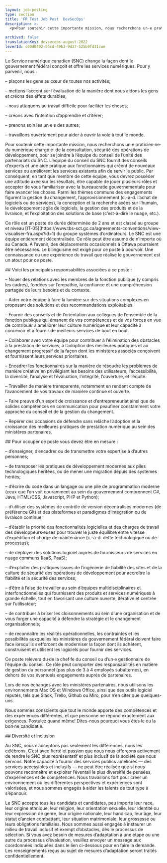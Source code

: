 ```yaml
---
layout: job-posting
type: section
title: 'FR Test Job Post  DevSecOps'
description: >-
  <p>Pour soutenir cette importante mission, nous recherchons un·e praticien·ne· du numérique chargé·e· de la consultation, sécurité des opérations de développement, pour se joindre à l’équipe du conseil de l’unité des partenariats du SNC. L’équipe du conseil du SNC fournit des conseils d’experts et une aide pratique aux fonctionnaires qui créent de nouveaux services ou améliorent les services existants afin de servir le public. Par conséquent, en tant que membre de cette équipe, vous devrez posséder une attitude axée sur les résultats, être capable de jouer plusieurs rôles et accepter de vous familiariser avec la bureaucratie gouvernementale pour faire avancer les choses.</p>

archived: false
translationKey: devsecops-august-2022
leverId: c00d0402-56cd-49b3-9d37-525b9fd31cwe
---
```



<p>Le Service numérique canadien (SNC) change la façon dont le gouvernement fédéral conçoit et offre les services numériques. Pour y parvenir, nous :</p>



<p>&#8211; plaçons les gens au cœur de toutes nos activités;</p>



<p>&#8211; mettons l’accent sur l’évaluation de la manière dont nous aidons les gens et créons des effets durables;</p>



<p>&#8211; nous attaquons au travail difficile pour faciliter les choses;</p>



<p>&#8211; créons avec l’intention d’apprendre et d’itérer;</p>



<p>&#8211; prenons soin les un·e·s des autres;</p>



<p>&#8211; travaillons ouvertement pour aider à ouvrir la voie à tout le monde.</p>



<p>Pour soutenir cette importante mission, nous recherchons un·e praticien·ne· du numérique chargé·e· de la consultation, sécurité des opérations de développement, pour se joindre à l’équipe du conseil de l’unité des partenariats du SNC. L’équipe du conseil du SNC fournit des conseils d’experts et une aide pratique aux fonctionnaires qui créent de nouveaux services ou améliorent les services existants afin de servir le public. Par conséquent, en tant que membre de cette équipe, vous devrez posséder une attitude axée sur les résultats, être capable de jouer plusieurs rôles et accepter de vous familiariser avec la bureaucratie gouvernementale pour faire avancer les choses. Parmi les thèmes communs des engagements figurent la gestion du changement, l’approvisionnement (c.-à-d. l’achat de logiciels ou de services), la conception et la recherche axées sur l’humain, le développement agile de logiciels, la gestion des produits et de la livraison, et l’exploitation des solutions de base (c’est-à-dire le nuage, etc.).</p>



<p>Ce rôle est un poste de durée déterminée de 2 ans et est classé au groupe et niveau [IT-05](https://www.tbs-sct.gc.ca/agreements-conventions/view-visualiser-fra.aspx?id=1) du groupe systèmes d’ordinateurs. Le SNC est une équipe entièrement décentralisée. Ce rôle peut être assumé de n’importe où au Canada. À l’avenir, des déplacements occasionnels à Ottawa pourraient être nécessaires. Le bilinguisme est exigé pour ce poste à pourvoir. Une connaissance ou une expérience du travail que réalise le gouvernement est un atout pour ce poste.</p>



<p>## Voici les principales responsabilités associées à ce poste :</p>



<p>&#8211; Nouer des relations avec les membres de la fonction publique (y compris les cadres), fondées sur l’empathie, la confiance et une compréhension partagée de leurs besoins et du contexte.</p>



<p>&#8211; Aider votre équipe à faire la lumière sur des situations complexes en proposant des solutions et des recommandations exploitables.</p>



<p>&#8211; Fournir des conseils et de l’orientation aux collègues de l’ensemble de la fonction publique qui émanent de vos compétences et de vos forces en vue de contribuer à améliorer leur culture numérique et leur capacité à concevoir et à fournir de meilleurs services de bout en bout.</p>



<p>&#8211; Collaborer avec votre équipe pour contribuer à l’élimination des obstacles à la prestation de services, à l’adoption des meilleures pratiques et au changement progressif de la façon dont les ministères associés conçoivent et fournissent leurs services prioritaires.</p>



<p>&#8211; Encadrer les fonctionnaires sur la manière de résoudre les problèmes de manière créative en privilégiant les besoins des utilisateurs, l’accessibilité, la diversité, l’analyse et l’évaluation, l’intégrité, l’ouverture, et l’équité.</p>



<p>&#8211; Travailler de manière transparente, notamment en rendant compte de l’avancement de vos travaux de manière continue et ouverte.</p>



<p>&#8211; Faire preuve d’un esprit de croissance et d’entrepreneuriat ainsi que de solides compétences en communication pour peaufiner constamment votre approche du conseil et de la gestion du changement.</p>



<p>&#8211; Repérer des occasions de défendre sans relâche l’adoption et la croissance des meilleures pratiques de prestation numérique au sein des ministères partenaires.</p>



<p>## Pour occuper ce poste vous devez être en mesure :</p>



<p>&#8211; d’enseigner, d’encadrer ou de transmettre votre expertise à d’autres personnes;</p>



<p>&#8211; de transposer les pratiques de développement modernes aux piles technologiques héritées, ou de mener une migration depuis des systèmes hérités;</p>



<p>&#8211; d’écrire du code dans un langage ou une pile de programmation moderne (ceux que l’on voit couramment au sein du gouvernement comprennent C#, Java, HTML/CSS, Javascript, PHP et Python);</p>



<p>&#8211; d’utiliser des systèmes de contrôle de version décentralisés modernes (de préférence Git) et des plateformes et paradigmes d’intégration ou de livraison continue;</p>



<p>&#8211; d’établir la priorité des fonctionnalités logicielles et des charges de travail des développeurs·euses pour trouver le juste équilibre entre vitesse d’expédition et charge de maintenance (c.-à-d. dette technologique ou de processus);</p>



<p>&#8211; de déployer des solutions logiciel auprès de fournisseurs de services en nuage communs (IaaS, PaaS);</p>



<p>&#8211; d’exploiter des pratiques issues de l’ingénierie de fiabilité des sites et de la culture de sécurité des opérations de développement pour accroître la fiabilité et la sécurité des services;</p>



<p>&#8211; d’être à l’aise de travailler au sein d’équipes multidisciplinaires et interfonctionnelles qui fournissent des produits et services numériques à grande échelle, tout en favorisant une culture ouverte, itérative et centrée sur l’utilisateur;</p>



<p>&#8211; de contribuer à briser les cloisonnements au sein d’une organisation et de vous forger une capacité à défendre la stratégie et le changement organisationnels;</p>



<p>&#8211; de reconnaître les réalités opérationnelles, les contraintes et les possibilités auxquelles les ministères du gouvernement fédéral doivent faire face lorsqu’ils s’efforcent de moderniser la façon dont ils achètent, construisent et utilisent les logiciels pour fournir des services.</p>



<p>Ce poste relèvera du·de la chef·fe du conseil ou d’un·e gestionnaire de l’équipe du conseil. Ce rôle peut comporter des responsabilités en matière de gestion du personnel (pas plus de 3 à 4 employés subalternes), en dehors de vos éventuels engagements auprès de partenaires.</p>



<p>Lors de nos échanges avec les ministères partenaires, nous utilisons les environnements Mac OS et Windows Office, ainsi que des outils logiciel réputés, tels que Slack, Trello, Github ou Miro, pour n’en citer que quelques-uns.</p>



<p>Nous sommes conscients que tout le monde apporte des compétences et des expériences différentes, et que personne ne répond exactement aux exigences. Postulez quand même! Dites-nous pourquoi vous êtes le ou la bon·ne candidat·e.</p>



<p>## Diversité et inclusion</p>



<p>Au SNC, nous n’acceptons pas seulement les différences, nous les célébrons. C’est avec fierté et passion que nous nous efforçons activement de rendre le SNC plus représentatif et plus inclusif de la société que nous servons. Notre capacité à fournir des services publics améliorés — des services accessibles et inclusifs — ne peut être réalisée que si nous pouvons reconnaître et exploiter l’éventail le plus diversifié de pensées, d’expériences et de compétences. Nous travaillons fort pour créer un environnement où les différentes perspectives et expériences sont valorisées, et nous sommes engagés à aider les talents de tout type à s’épanouir.</p>



<p>Le SNC accepte tous les candidats et candidates, peu importe leur race, leur origine ethnique, leur religion, leur orientation sexuelle, leur identité ou leur expression de genre, leur origine nationale, leur handicap, leur âge, leur statut d’ancien combattant, leur situation matrimoniale, leur grossesse ou leurs obligations familiales. Nous sommes aussi engagés à instaurer un milieu de travail inclusif et exempt d’obstacles, dès le processus de sélection. Si vous avez besoin de mesures d’adaptation à une étape ou une autre du processus d’évaluation, veuillez envoyer un message aux coordonnées indiquées dans le lien ci-dessous pour en faire la demande. Les renseignements reçus au sujet de mesures d’adaptation seront traités confidentiellement.</p>

